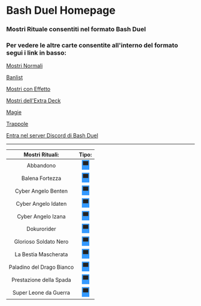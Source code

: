 # Bash Duel Homepage

### Mostri Rituale consentiti nel formato Bash Duel 

### Per vedere le altre carte consentite all'interno del formato segui i link in basso:


[Mostri Normali](../NormalMonsters/MostriNormali.md)

[Banlist](../README.md)

[Mostri con Effetto](../EffectMonsters/MostriEffetto.md)

[Mostri dell'Extra Deck](../ExtraDeckMonsters/MostriExtraDeck.md)

[Magie](../Spells/Magie.md)

[Trappole](../Traps/Trappole.md)

[Entra nel server Discord di Bash Duel](https://discord.gg/5XVExPRbbJ)

---


|Mostri Rituali:            |Tipo:                                                       |
|:-------------------------:|:----------------------------------------------------------:|
| Abbandono                 | <img src="../images/ritual.png" alt="drawing" width="20"/> |
| Balena Fortezza           | <img src="../images/ritual.png" alt="drawing" width="20"/> |
| Cyber Angelo Benten       | <img src="../images/ritual.png" alt="drawing" width="20"/> |
| Cyber Angelo Idaten       | <img src="../images/ritual.png" alt="drawing" width="20"/> |
| Cyber Angelo Izana        | <img src="../images/ritual.png" alt="drawing" width="20"/> |
| Dokurorider               | <img src="../images/ritual.png" alt="drawing" width="20"/> |
| Glorioso Soldato Nero     | <img src="../images/ritual.png" alt="drawing" width="20"/> |
| La Bestia Mascherata      | <img src="../images/ritual.png" alt="drawing" width="20"/> |
| Paladino del Drago Bianco | <img src="../images/ritual.png" alt="drawing" width="20"/> |
| Prestazione della Spada   | <img src="../images/ritual.png" alt="drawing" width="20"/> |
| Super Leone da Guerra     | <img src="../images/ritual.png" alt="drawing" width="20"/> |
